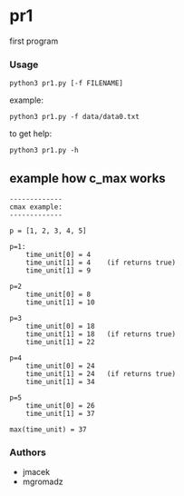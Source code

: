# pr1

first program

### Usage

```
python3 pr1.py [-f FILENAME]
```

example:

```
python3 pr1.py -f data/data0.txt
```

to get help:
```
python3 pr1.py -h
```

## example how c_max works

    -------------
    cmax example:
    -------------
    
    p = [1, 2, 3, 4, 5]

    p=1:
        time_unit[0] = 4
        time_unit[1] = 4    (if returns true)
        time_unit[1] = 9

    p=2 
        time_unit[0] = 8
        time_unit[1] = 10

    p=3 
        time_unit[0] = 18
        time_unit[1] = 18   (if returns true)
        time_unit[1] = 22

    p=4 
        time_unit[0] = 24
        time_unit[1] = 24   (if returns true)
        time_unit[1] = 34

    p=5 
        time_unit[0] = 26
        time_unit[1] = 37

    max(time_unit) = 37

### Authors

* jmacek
* mgromadz